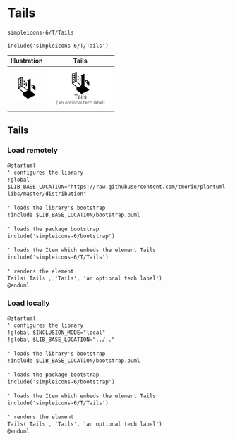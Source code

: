 # Tails


```text
simpleicons-6/T/Tails
```

```text
include('simpleicons-6/T/Tails')
```



| Illustration | Tails |
| :---: | :---: |
| ![illustration for Illustration](../../simpleicons-6/T/Tails.png) | ![illustration for Tails](../../simpleicons-6/T/Tails.Local.png) |




## Tails

### Load remotely
```plantuml
@startuml
' configures the library
!global $LIB_BASE_LOCATION="https://raw.githubusercontent.com/tmorin/plantuml-libs/master/distribution"

' loads the library's bootstrap
!include $LIB_BASE_LOCATION/bootstrap.puml

' loads the package bootstrap
include('simpleicons-6/bootstrap')

' loads the Item which embeds the element Tails
include('simpleicons-6/T/Tails')

' renders the element
Tails('Tails', 'Tails', 'an optional tech label')
@enduml
```

### Load locally
```plantuml
@startuml
' configures the library
!global $INCLUSION_MODE="local"
!global $LIB_BASE_LOCATION="../.."

' loads the library's bootstrap
!include $LIB_BASE_LOCATION/bootstrap.puml

' loads the package bootstrap
include('simpleicons-6/bootstrap')

' loads the Item which embeds the element Tails
include('simpleicons-6/T/Tails')

' renders the element
Tails('Tails', 'Tails', 'an optional tech label')
@enduml
```

